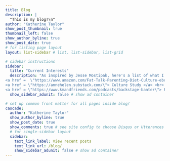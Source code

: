```yaml
---
title: Blog
description: |
  "This is my blog!\n"
author: "Katherine Taylor"
show_post_thumbnail: true
thumbnail_left: false
show_author_byline: true
show_post_date: true
# for listing page layout
layout: list-sidebar # list, list-sidebar, list-grid

# sidebar instructions
sidebar: 
  title: "Current Interests"
  description: "As inspired by Jesse Mostipak, here's a list of what I'm reading, listening       and watching lately. Emphasis on reading lately. <br>
<a href =  \"https://www.amazon.com/Fat-Talk-Parenting-Diet-Culture-ebook/dp/B0B1Y5TKLP\"> Fat Talk </a> <br>
<a href = \"https://annehelen.substack.com/\"> Culture Study </a> <br>
<a href = \"https://www.kmandfriends.com/podcasts/backstage-banter\"> Backstage Banter </a>"
  show_sidebar_adunit: false # show ad container

# set up common front matter for all pages inside blog/
cascade:
  author: "Katherine Taylor"
  show_author_byline: true
  show_post_date: true
  show_comments: true # see site config to choose Disqus or Utterances
  # for single-sidebar layout
  sidebar:
    text_link_label: View recent posts
    text_link_url: /blog/
    show_sidebar_adunit: false # show ad container
---
```


